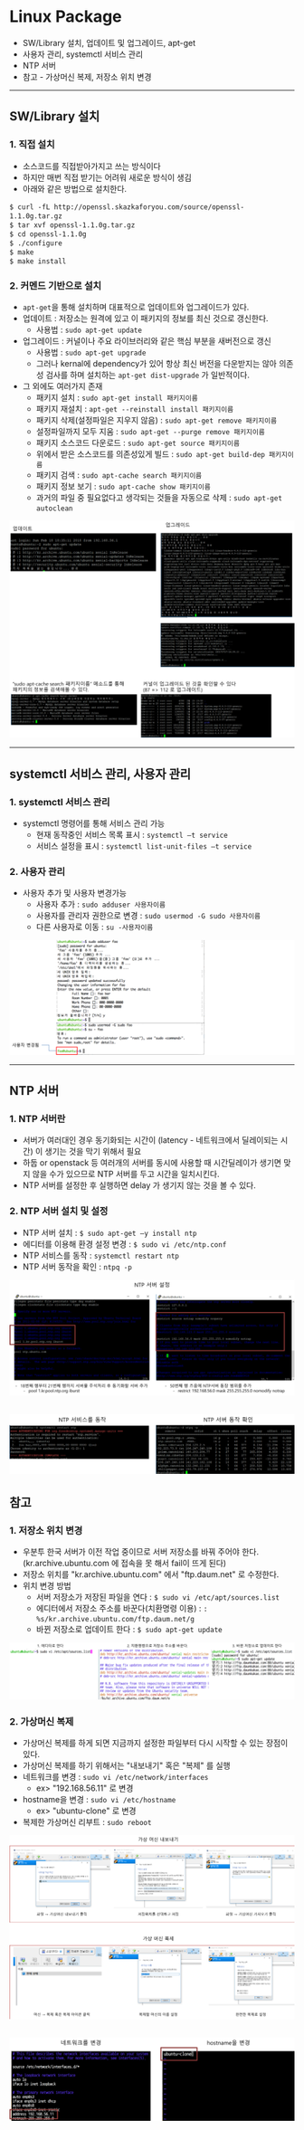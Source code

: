 # Linux Package
  - SW/Library 설치, 업데이트 및 업그레이드, apt-get
  - 사용자 관리, systemctl 서비스 관리
  - NTP 서버
  - 참고 - 가상머신 복제, 저장소 위치 변경

---

## SW/Library 설치
  ### 1. 직접 설치
  - 소스코드를 직접받아가지고 쓰는 방식이다
  - 하지만 매번 직접 받기는 어려워 새로운 방식이 생김
  - 아래와 같은 방법으로 설치한다.

  ```
  $ curl -fL http://openssl.skazkaforyou.com/source/openssl-1.1.0g.tar.gz
  $ tar xvf openssl-1.1.0g.tar.gz
  $ cd openssl-1.1.0g
  $ ./configure
  $ make
  $ make install
  ```

  ### 2. 커멘드 기반으로 설치
  - `apt-get`을 통해 설치하며 대표적으로 업데이트와 업그레이드가 있다.
  - 업데이트 : 저장소는 원격에 있고 이 패키지의 정보를 최신 것으로 갱신한다.
    - 사용법 : `sudo apt-get update`
  - 업그레이드 : 커널이나 주요 라이브러리와 같은 핵심 부분을 새버전으로 갱신
    - 사용법 : `sudo apt-get upgrade`
    - 그러나 kernal에 dependency가 있어 항상 최신 버전을 다운받지는 않아 의존성 검사를 하며 설치하는 `apt-get dist-upgrade` 가 일반적이다.
  - 그 외에도 여러가지 존재
    - 패키지 설치 : `sudo apt-get install 패키지이름`
    - 패키지 재설치 : `apt-get --reinstall install 패키지이름`
    - 패키지 삭제(설정파일은 지우지 않음) : `sudo apt-get remove 패키지이름`
    - 설정파일까지 모두 지움 : `sudo apt-get --purge remove 패키지이름`
    - 패키지 소스코드 다운로드 : `sudo apt-get source 패키지이름`
    - 위에서 받은 소스코드를 의존성있게 빌드 : `sudo apt-get build-dep 패키지이름`
    - 패키지 검색 : `sudo apt-cache search 패키지이름`
    - 패키지 정보 보기 : `sudo apt-cache show 패키지이름`
    - 과거의 파일 중 필요없다고 생각되는 것들을 자동으로 삭제 : `sudo apt-get autoclean`

  ![](https://github.com/Lee-KyungSeok/Linux-Study/blob/master/LinuxPackage/picture/aptget.png)

---

## systemctl 서비스 관리, 사용자 관리
  ### 1. systemctl 서비스 관리
  - systemctl 명령어를 통해 서비스 관리 가능
    - 현재 동작중인 서비스 목록 표시 : `systemctl –t service`
    - 서비스 설정을 표시 : `systemctl list-unit-files –t service`

  ### 2. 사용자 관리
  - 사용자 추가 및 사용자 변경가능
    - 사용자 추가 : `sudo adduser 사용자이름`
    - 사용자를 관리자 권한으로 변경 : `sudo usermod -G sudo 사용자이름`
    - 다른 사용자로 이동 : `su -사용자이름`

  ![](https://github.com/Lee-KyungSeok/Linux-Study/blob/master/LinuxPackage/picture/adduser.png)

---

## NTP 서버
  ### 1. NTP 서버란
  - 서버가 여러대인 경우 동기화되는 시간이 (latency - 네트워크에서 딜레이되는 시간) 이 생기는 것을 막기 위해서 필요
  - 하둡 or openstack 등 여러개의 서버를 동시에 사용할 때 시간딜레이가 생기면 맞지 않을 수가 있으므로 NTP 서버를 두고 시간을 일치시킨다.
  - NTP 서버를 설정한 후 실행하면 delay 가 생기지 않는 것을 볼 수 있다.

  ### 2. NTP 서버 설치 및 설정
  - NTP 서버 설치 : `$ sudo apt-get –y install ntp`
  - 에디터를 이용해 환경 설정 변경 : `$ sudo vi /etc/ntp.conf`
  - NTP 서비스를 동작 : `systemctl restart ntp`
  - NTP 서버 동작을 확인 : `ntpq -p`

  ![](https://github.com/Lee-KyungSeok/Linux-Study/blob/master/LinuxPackage/picture/NTP.png)

  ![](https://github.com/Lee-KyungSeok/Linux-Study/blob/master/LinuxPackage/picture/NTP2.png)
---

## 참고
  ### 1. 저장소 위치 변경
  - 우분투 한국 서버가 이전 작업 중이므로 서버 저장소를 바꿔 주어야 한다. (kr.archive.ubuntu.com 에 접속을 못 해서 fail이 뜨게 된다)
  - 저장소 위치를 "kr.archive.ubuntu.com" 에서  "ftp.daum.net" 로 수정한다.
  - 위치 변경 방법
    - 서버 저장소가 저장된 파일을 연다 : `$ sudo vi /etc/apt/sources.list`
    - 에디터에서 저장소 주소를 바꾼다(치환명령 이용) : `: %s/kr.archive.ubuntu.com/ftp.daum.net/g`
    - 바뀐 저장소로 업데이트 한다 : `$ sudo apt-get update`

  ![](https://github.com/Lee-KyungSeok/Linux-Study/blob/master/LinuxPackage/picture/storage.png)

  ### 2. 가상머신 복제
  - 가상머신 복제를 하게 되면 지금까지 설정한 파일부터 다시 시작할 수 있는 장점이 있다.
  - 가상머신 복제를 하기 위해서는 "내보내기" 혹은 "복제" 를 실행
  - 네트워크를 변경 : `sudo vi /etc/network/interfaces`
    - ex> "192.168.56.11" 로 변경
  - hostname을 변경 : `sudo vi /etc/hostname`
    - ex> "ubuntu-clone" 로 변경
  - 복제한 가상머신 리부트 : `sudo reboot`

  ![](https://github.com/Lee-KyungSeok/Linux-Study/blob/master/LinuxPackage/picture/clone.png)

  ![](https://github.com/Lee-KyungSeok/Linux-Study/blob/master/LinuxPackage/picture/clone2.png)
---
